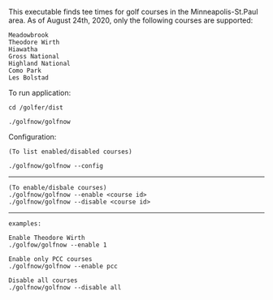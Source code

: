 This executable finds tee times for golf courses in the Minneapolis-St.Paul area.
As of August 24th, 2020, only the following courses are supported:
	
	Meadowbrook
	Theodore Wirth
	Hiawatha
	Gross National
	Highland National
	Como Park
	Les Bolstad

To run application:

	cd /golfer/dist

	./golfnow/golfnow


Configuration:

	(To list enabled/disabled courses)

	./golfnow/golfnow --config
----

	(To enable/disbale courses)
	./golfnow/golfnow --enable <course id>
	./golfnow/golfnow --disable <course id>
----
	examples:

	Enable Theodore Wirth
	./golfow/golfnow --enable 1

	Enable only PCC courses
	./golfnow/golfnow --enable pcc

	Disable all courses
	./golfnow/golfnow --disable all

